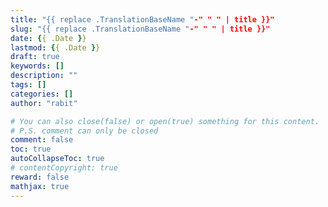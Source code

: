 ```yaml
---
title: "{{ replace .TranslationBaseName "-" " " | title }}"
slug: "{{ replace .TranslationBaseName "-" " " | title }}"
date: {{ .Date }}
lastmod: {{ .Date }}
draft: true
keywords: []
description: ""
tags: []
categories: []
author: "rabit"

# You can also close(false) or open(true) something for this content.
# P.S. comment can only be closed
comment: false
toc: true
autoCollapseToc: true
# contentCopyright: true
reward: false
mathjax: true
---
```


<!--more-->
